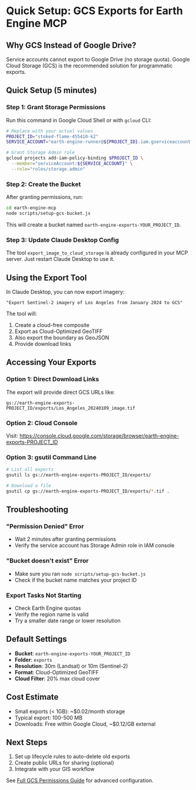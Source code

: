 # Quick Setup: GCS Exports for Earth Engine MCP

## Why GCS Instead of Google Drive?

Service accounts cannot export to Google Drive (no storage quota). Google Cloud Storage (GCS) is the recommended solution for programmatic exports.

## Quick Setup (5 minutes)

### Step 1: Grant Storage Permissions

Run this command in Google Cloud Shell or with `gcloud` CLI:

```bash
# Replace with your actual values
PROJECT_ID="stoked-flame-455410-k2"
SERVICE_ACCOUNT="earth-engine-runner@${PROJECT_ID}.iam.gserviceaccount.com"

# Grant Storage Admin role
gcloud projects add-iam-policy-binding $PROJECT_ID \
  --member="serviceAccount:${SERVICE_ACCOUNT}" \
  --role="roles/storage.admin"
```

### Step 2: Create the Bucket

After granting permissions, run:

```bash
cd earth-engine-mcp
node scripts/setup-gcs-bucket.js
```

This will create a bucket named `earth-engine-exports-YOUR_PROJECT_ID`.

### Step 3: Update Claude Desktop Config

The tool `export_image_to_cloud_storage` is already configured in your MCP server. Just restart Claude Desktop to use it.

## Using the Export Tool

In Claude Desktop, you can now export imagery:

```
"Export Sentinel-2 imagery of Los Angeles from January 2024 to GCS"
```

The tool will:
1. Create a cloud-free composite
2. Export as Cloud-Optimized GeoTIFF
3. Also export the boundary as GeoJSON
4. Provide download links

## Accessing Your Exports

### Option 1: Direct Download Links
The export will provide direct GCS URLs like:
```
gs://earth-engine-exports-PROJECT_ID/exports/Los_Angeles_20240109_image.tif
```

### Option 2: Cloud Console
Visit: https://console.cloud.google.com/storage/browser/earth-engine-exports-PROJECT_ID

### Option 3: gsutil Command Line
```bash
# List all exports
gsutil ls gs://earth-engine-exports-PROJECT_ID/exports/

# Download a file
gsutil cp gs://earth-engine-exports-PROJECT_ID/exports/*.tif .
```

## Troubleshooting

### "Permission Denied" Error
- Wait 2 minutes after granting permissions
- Verify the service account has Storage Admin role in IAM console

### "Bucket doesn't exist" Error  
- Make sure you ran `node scripts/setup-gcs-bucket.js`
- Check if the bucket name matches your project ID

### Export Tasks Not Starting
- Check Earth Engine quotas
- Verify the region name is valid
- Try a smaller date range or lower resolution

## Default Settings

- **Bucket**: `earth-engine-exports-YOUR_PROJECT_ID`
- **Folder**: `exports`
- **Resolution**: 30m (Landsat) or 10m (Sentinel-2)
- **Format**: Cloud-Optimized GeoTIFF
- **Cloud Filter**: 20% max cloud cover

## Cost Estimate

- Small exports (< 1GB): ~$0.02/month storage
- Typical export: 100-500 MB
- Downloads: Free within Google Cloud, ~$0.12/GB external

## Next Steps

1. Set up lifecycle rules to auto-delete old exports
2. Create public URLs for sharing (optional)
3. Integrate with your GIS workflow

See [Full GCS Permissions Guide](docs/GCS_PERMISSIONS.md) for advanced configuration.
